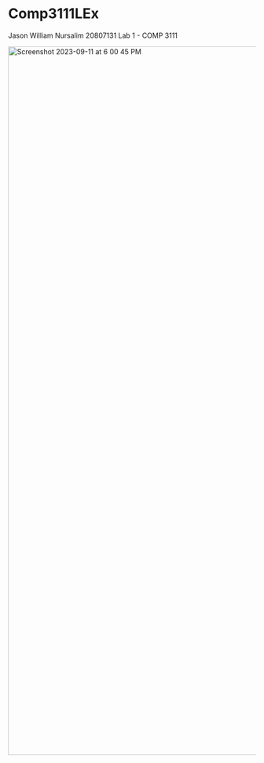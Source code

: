 # Comp3111LEx

Jason William Nursalim
20807131
Lab 1 - COMP 3111

<img width="1443" alt="Screenshot 2023-09-11 at 6 00 45 PM" src="https://github.com/jwnursalim/Comp3111LEx/assets/85091277/cac8f737-73e3-4c0b-8b7c-cc637ecc56a6">
